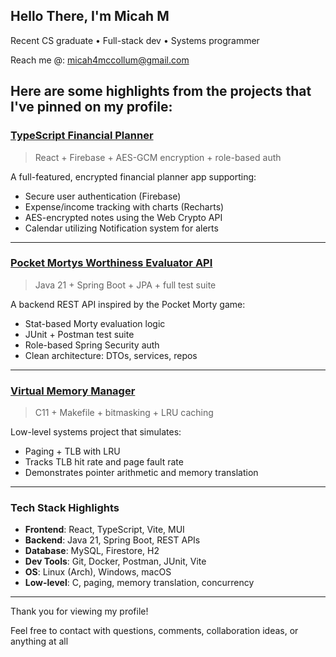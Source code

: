 ## Hello There, I'm Micah M

Recent CS graduate • Full-stack dev • Systems programmer

Reach me @: [micah4mccollum@gmail.com](mailto:micah4mccollum@gmail.com)  

Here are some highlights from the projects that I've pinned on my profile:
---

### [TypeScript Financial Planner](https://github.com/duckJaguar/TypeScript-Planner)
> React + Firebase + AES-GCM encryption + role-based auth

A full-featured, encrypted financial planner app supporting:
-  Secure user authentication (Firebase)
-  Expense/income tracking with charts (Recharts)
-  AES-encrypted notes using the Web Crypto API
-  Calendar utilizing Notification system for alerts

---

### [Pocket Mortys Worthiness Evaluator API](https://github.com/duckJaguar/pocketmortys-evaluator-api)
> Java 21 + Spring Boot + JPA + full test suite

A backend REST API inspired by the Pocket Morty game:
-  Stat-based Morty evaluation logic
-  JUnit + Postman test suite
-  Role-based Spring Security auth
-  Clean architecture: DTOs, services, repos

---

### [Virtual Memory Manager](https://github.com/duckJaguar/virtualmemory-manager)
> C11 + Makefile + bitmasking + LRU caching

Low-level systems project that simulates:
-  Paging + TLB with LRU
-  Tracks TLB hit rate and page fault rate
-  Demonstrates pointer arithmetic and memory translation

---

### Tech Stack Highlights
- **Frontend**: React, TypeScript, Vite, MUI  
- **Backend**: Java 21, Spring Boot, REST APIs  
- **Database**: MySQL, Firestore, H2  
- **Dev Tools**: Git, Docker, Postman, JUnit, Vite  
- **OS**: Linux (Arch), Windows, macOS  
- **Low-level**: C, paging, memory translation, concurrency

---

Thank you for viewing my profile!

Feel free to contact with questions, comments, collaboration ideas, or anything at all

